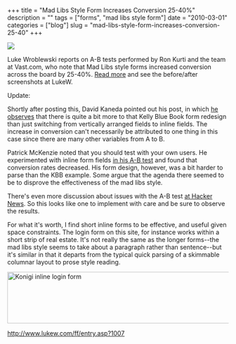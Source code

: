 +++
title = "Mad Libs Style Form Increases Conversion 25-40%"
description = ""
tags = ["forms", "mad libs style form"]
date = "2010-03-01"
categories = ["blog"]
slug = "mad-libs-style-form-increases-conversion-25-40"
+++



  <div class="notebook-screenshot"><a href="http://www.lukew.com/ff/entry.asp?1007"><img src="/media/bluga/wt4b8c1b9135268_large.jpg"/></a></div><p>Luke Wroblewski reports on A-B tests performed by Ron Kurti and the team at Vast.com, who note that Mad Libs style forms increased conversion across the board by 25-40%. <a href="http://www.lukew.com/ff/entry.asp?1007">Read more</a> and see the before/after screenshots at LukeW.</p>
<p>Update:</p>
<p>Shortly after posting this, David Kaneda pointed out his post, in which <a href="http://www.davidkaneda.com/post/413592285/mad-libs-style-form-increases-conversion-25-40">he observes</a> that there is quite a bit more to that Kelly Blue Book form redesign than just switching from vertically arranged fields to inline fields. The increase in conversion can't necessarily be attributed to one thing in this case since there are many other variables from A to B.</p>
<p>Patrick McKenzie noted that you should test with your own users. He experimented with inline form fields <a href="http://www.kalzumeus.com/2010/02/27/lesson-from-madlibs-signup-fad-do-your-own-tests/">in his A-B test</a> and found that conversion rates decreased. His form design, however, was a bit harder to parse than the KBB example. Some argue that the agenda there seemed to be to disprove the effectiveness of the mad libs style.</p>
<p>There's even more discussion about issues with the A-B test <a href="http://news.ycombinator.com/item?id=1151052">at Hacker News</a>. So this looks like one to implement with care and be sure to observe the results. </p>
<p>For what it's worth, I find short inline forms to be effective, and useful given space constraints. The login form on this site, for instance works within a short strip of real estate. It's not really the same as the longer forms--the mad libs style seems to take about a paragraph rather than sentence--but it's similar in that it departs from the typical quick parsing of a skimmable columnar layout to prose style reading.</p>
<div class="notebook-image"><a href="http://www.flickr.com/photos/jibbajabba/4398925765/" title="Konigi inline login form by jibbajabba, on Flickr"><img src="//farm5.static.flickr.com/4058/4398925765_97d66122f0_o.png" width="610" height="117" alt="Konigi inline login form" /></a></div>
    
  <a href="http://www.lukew.com/ff/entry.asp?1007">http://www.lukew.com/ff/entry.asp?1007</a>
